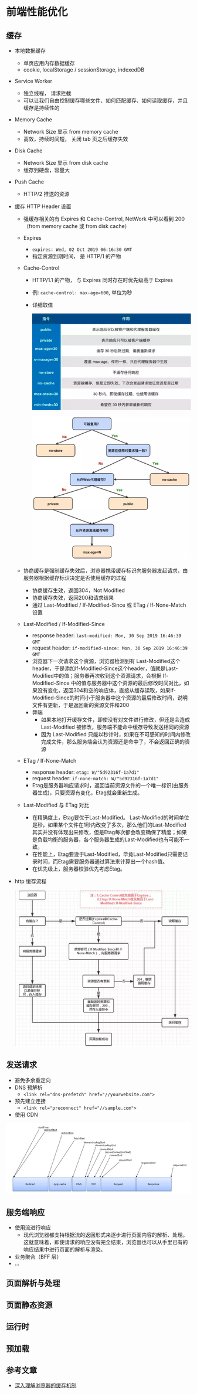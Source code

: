 # 前端性能优化

## 缓存

  * 本地数据缓存
    * 单页应用内存数据缓存
    * cookie, localStorage / sessionStorage, indexedDB
  * Service Worker
    * 独立线程， 请求拦截
    * 可以让我们自由控制缓存哪些文件、如何匹配缓存、如何读取缓存，并且缓存是持续性的
  * Memory Cache
    * Network Size 显示 from memory cache
    * 高效，持续时间短， 关闭 tab 页之后缓存失效
  * Disk Cache
    * Network Size 显示 from disk cache
    * 缓存到硬盘，容量大
  * Push Cache
    * HTTP/2 推送的资源
  * 缓存 HTTP Header 设置
    * 强缓存相关的有 Expires 和 Cache-Control, NetWork 中可以看到 200（from memory cache 或 from disk cache）
    * Expires
      * `expires: Wed, 02 Oct 2019 06:16:30 GMT`
      * 指定资源到期时间， 是 HTTP/1 的产物
    * Cache-Control
      * HTTP/1.1 的产物， 与 Expires 同时存在时优先级高于 Expires
      * 例: `cache-control: max-age=600`, 单位为秒
      * 详细取值

        ![cache-control](./assets/cacheControl1.jpg)

        ![cache-control](./assets/cacheControl2.jpg)

    * 协商缓存是强制缓存失效后，浏览器携带缓存标识向服务器发起请求，由服务器根据缓存标识决定是否使用缓存的过程
      * 协商缓存生效，返回304，Not Modified
      * 协商缓存失效，返回200和请求结果
      * 通过 Last-Modified / If-Modified-Since 或 ETag / If-None-Match 设置
    * Last-Modified / If-Modified-Since
      * response header: `last-modified: Mon, 30 Sep 2019 16:46:39 GMT`
      * request header: `if-modified-since: Mon, 30 Sep 2019 16:46:39 GMT`
      * 浏览器下一次请求这个资源，浏览器检测到有 Last-Modified这个header，于是添加If-Modified-Since这个header，值就是Last-Modified中的值；服务器再次收到这个资源请求，会根据 If-Modified-Since 中的值与服务器中这个资源的最后修改时间对比，如果没有变化，返回304和空的响应体，直接从缓存读取，如果If-Modified-Since的时间小于服务器中这个资源的最后修改时间，说明文件有更新，于是返回新的资源文件和200
      * 弊端
        * 如果本地打开缓存文件，即使没有对文件进行修改，但还是会造成 Last-Modified 被修改，服务端不能命中缓存导致发送相同的资源
        * 因为 Last-Modified 只能以秒计时，如果在不可感知的时间内修改完成文件，那么服务端会认为资源还是命中了，不会返回正确的资源
    * ETag / If-None-Match
      * response header: `etag: W/"5d92316f-1a7d1"`
      * request header: `if-none-match: W/"5d92316f-1a7d1"`
      * Etag是服务器响应请求时，返回当前资源文件的一个唯一标识(由服务器生成)，只要资源有变化，Etag就会重新生成。
    * Last-Modified 与 ETag 对比
      * 在精确度上，Etag要优于Last-Modified。 Last-Modified的时间单位是秒，如果某个文件在1秒内改变了多次，那么他们的Last-Modified其实并没有体现出来修改，但是Etag每次都会改变确保了精度；如果是负载均衡的服务器，各个服务器生成的Last-Modified也有可能不一致。
      * 在性能上，Etag要逊于Last-Modified，毕竟Last-Modified只需要记录时间，而Etag需要服务器通过算法来计算出一个hash值。
      * 在优先级上，服务器校验优先考虑Etag。
  * http 缓存流程

    ![cache](./assets/cache.png)

## 发送请求

* 避免多余重定向
* DNS 预解析
  * `<link rel="dns-prefetch" href="//yourwebsite.com">`
* 预先建立连接
  * `<link rel="preconnect" href="//sample.com">`
* 使用 CDN

![timing](./assets/timing.png)

##  服务端响应

* 使用流进行响应
  * 现代浏览器都支持根据流的返回形式来逐步进行页面内容的解析、处理。这就意味着，即使请求的响应没有完全结束，浏览器也可以从手里已有的响应结果中进行页面的解析与渲染。
* 业务聚合（BFF 层）
* ...

## 页面解析与处理


## 页面静态资源


## 运行时


## 预加载


## 参考文章
* [深入理解浏览器的缓存机制](https://www.jianshu.com/p/54cc04190252)